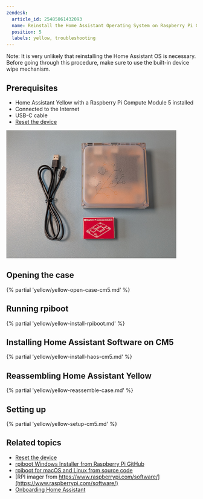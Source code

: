 ```yaml
---
zendesk:
  article_id: 25485061432093
  name: Reinstall the Home Assistant Operating System on Raspberry Pi CM5
  position: 5
  labels: yellow, troubleshooting
---
```


Note: It is very unlikely that reinstalling the Home Assistant OS is necessary. Before going through this procedure, make sure to use the built-in device wipe mechanism.

## Prerequisites

- Home Assistant Yellow with a Raspberry Pi Compute Module 5 installed
- Connected to the Internet
- USB-C cable
- [Reset the device](/hc/en-us/articles/25463622043165-Resetting-the-device)

![Image showing a Yellow, USB-C cable, and a Raspberry Pi Compute Module 5](/static/img/yellow/yellow_cm5_ucb-c.jpg)

## Opening the case

{% partial 'yellow/yellow-open-case-cm5.md' %}

## Running rpiboot

{% partial 'yellow/yellow-install-rpiboot.md' %}

## Installing Home Assistant Software on CM5

{% partial 'yellow/yellow-install-haos-cm5.md' %}

## Reassembling Home Assistant Yellow

{% partial 'yellow/yellow-reassemble-case.md' %}

## Setting up

{% partial 'yellow/yellow-setup-cm5.md' %}

## Related topics

- [Reset the device](/hc/en-us/articles/25463622043165-Resetting-the-device)
- [rpiboot Windows Installer from Raspberry Pi GitHub](https://github.com/raspberrypi/usbboot/raw/master/win32/rpiboot_setup.exe)
- [rpiboot for macOS and Linux from source code](https://github.com/raspberrypi/usbboot?tab=readme-ov-file#building)
- [RPI imager from https://www.raspberrypi.com/software/](https://www.raspberrypi.com/software/)
- [Onboarding Home Assistant](https://www.home-assistant.io/getting-started/onboarding/)
